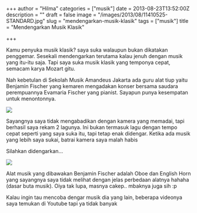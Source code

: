 +++
author = "Hilma"
categories = ["musik"]
date = 2013-08-23T13:52:00Z
description = ""
draft = false
image = "/images/2013/08/11410525-STANDARD.jpg"
slug = "mendengarkan-musik-klasik"
tags = ["musik"]
title = "Mendengarkan Musik Klasik"

+++

Kamu penyuka musik klasik? saya suka walaupun bukan dikatakan penggemar. Sesekali mendengarkan terutama kalau jenuh dengan musik yang itu-itu saja. Tapi saya suka musik klasik yang temponya cepat, semacam karya Mozart gitu.

Nah kebetulan di Sekolah Musik Amandeus Jakarta ada guru alat tiup yaitu Benjamin Fischer yang kemaren mengadakan konser bersama saudara perempuannya Evamaria Fischer yang pianist. Sayapun punya kesempatan untuk menontonnya.

![](https://i2.wp.com/www.goethe.de/mmo/priv/11410525-STANDARD.jpg)

Sayangnya saya tidak mengabadikan dengan kamera yang memadai, tapi berhasil saya rekam 2 lagunya. Ini bukan termasuk lagu dengan tempo cepat seperti yang saya suka itu, tapi tetap enak didengar. Ketika ada musik yang lebih saya sukai, batrai kamera saya malah habis 

Silahkan didengarkan…

[![](https://img.youtube.com/vi/TqRfWUv8d0s/hqdefault.jpg)](https://www.youtube.com/embed/TqRfWUv8d0s?version=3)

Alat musik yang dibawakan Benjamin Fischer adalah Oboe dan English Horn yang sayangnya saya tidak melihat dengan jelas perbedaan alatnya hahaha (dasar buta musik). Oiya tak lupa, masnya cakep.. mbaknya juga sih :p

Kalau ingin tau mencoba dengar musik dia yang lain, beberapa videonya saya temukan di Youtube tapi ya tidak banyak
